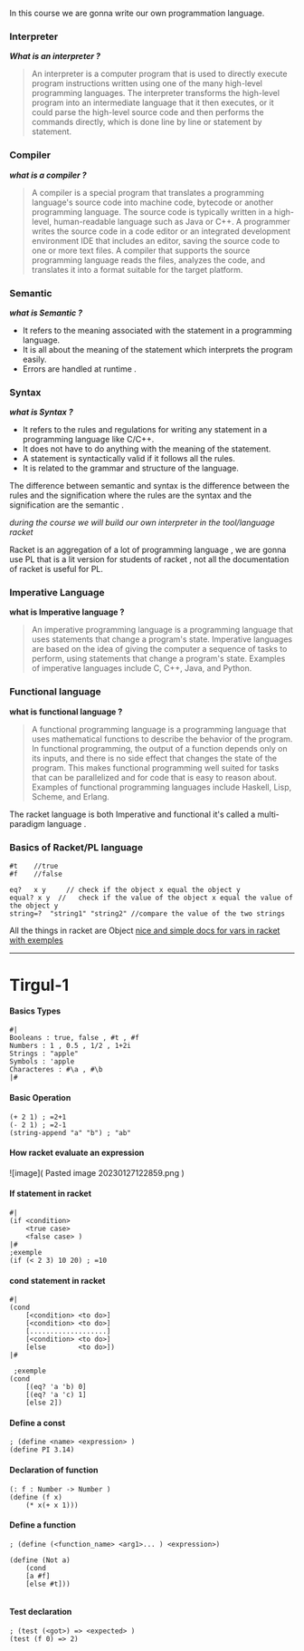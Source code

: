 In this course we are gonna write our own programmation language.


### Interpreter 
***What is an interpreter ?***
> An interpreter is a computer program that is used to directly execute program instructions written using one of the many high-level programming languages. The interpreter transforms the high-level program into an intermediate language that it then executes, or it could parse the high-level source code and then performs the commands directly, which is done line by line or statement by statement.




### Compiler 
***what is a compiler ?***
>A compiler is a special program that translates a programming language's source code into machine code, bytecode or another programming language. The source code is typically written in a high-level, human-readable language such as Java or C++. A programmer writes the source code in a code editor or an integrated development environment IDE that includes an editor, saving the source code to one or more text files. A compiler that supports the source programming language reads the files, analyzes the code, and translates it into a format suitable for the target platform.




### Semantic 
***what is Semantic ?***
-   It refers to the meaning associated with the statement in a programming language.
-   It is all about the meaning of the statement which interprets the program easily.
-   Errors are handled at runtime .





### Syntax
***what is Syntax ?***
-   It refers to the rules and regulations for writing any statement in a programming language like C/C++.
-   It does not have to do anything with the meaning of the statement.
-   A statement is syntactically valid if it follows all the rules.
-   It is related to the grammar and structure of the language.

The difference between semantic and syntax  is the difference between the rules and the signification where the rules are the syntax and the signification  are the semantic .


*during the course we will build our own interpreter  in the tool/language racket*

Racket is an aggregation of a lot of programming language  ,  we are gonna use PL that is a lit version for students of racket , not all the documentation of racket is useful for PL.


### Imperative Language 
**what is Imperative language ?**
>An imperative programming language is a programming language that uses statements that change a program's state. Imperative languages are based on the idea of giving the computer a sequence of tasks to perform, using statements that change a program's state. Examples of imperative languages include C, C++, Java, and Python.

### Functional language 
**what is functional  language ?**
>A functional programming language is a programming language that uses mathematical functions to describe the behavior of the program. In functional programming, the output of a function depends only on its inputs, and there is no side effect that changes the state of the program. This makes functional programming well suited for tasks that can be parallelized and for code that is easy to reason about. Examples of functional programming languages include Haskell, Lisp, Scheme, and Erlang.

The racket language is both Imperative  and functional  it's called a multi-paradigm language .


### Basics of Racket/PL language

```rkt
#t    //true
#f    //false

eq?   x y     // check if the object x equal the object y 
equal? x y  //   check if the value of the object x equal the value of the object y 
string=?  "string1" "string2" //compare the value of the two strings
```
All the things in racket are Object 
[nice and simple docs for vars in racket with exemples](https://learnxinyminutes.com/docs/racket/)



---
# Tirgul-1

#### Basics Types
```racket 
#|
Booleans : true, false , #t , #f
Numbers : 1 , 0.5 , 1/2 , 1+2i
Strings : "apple"
Symbols : 'apple
Characteres : #\a , #\b
|#
```

#### Basic Operation 
```
(+ 2 1) ; =2+1
(- 2 1) ; =2-1
(string-append "a" "b") ; "ab"
```

#### How racket evaluate an expression
![image]( Pasted image 20230127122859.png )


#### If statement in racket 
```racket
#|
(if <condition>
	<true case>
	<false case> )
|#
;exemple 
(if (< 2 3) 10 20) ; =10
```

#### cond statement  in racket 
```
#|
(cond 
	[<condition> <to do>]
	[<condition> <to do>]
	[...................]
	[<condition> <to do>]
	[else        <to do>])
|#

 ;exemple 
(cond 
	[(eq? 'a 'b) 0]
	[(eq? 'a 'c) 1]
	[else 2])

```

#### Define a const 
```racket
; (define <name> <expression> )
(define PI 3.14)
```

#### Declaration of function 
```racket
(: f : Number -> Number )
(define (f x)
	(* x(+ x 1)))
```

#### Define a function
```racket
; (define (<function_name> <arg1>... ) <expression>)

(define (Not a)
	(cond 
	[a #f]
	[else #t]))
	
```

#### Test declaration 
```racket
; (test (<got>) => <expected> )
(test (f 0) => 2)

```

